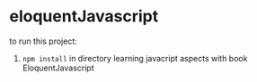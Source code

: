 # eloquentJavascript
to run this project:
1. ```npm install``` in directory
learning javacript aspects with book EloquentJavascript

